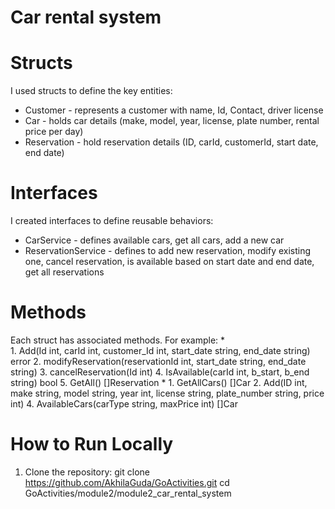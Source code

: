 # Car rental system
# Structs
I used structs to define the key entities:
* Customer - represents a customer with name, Id, Contact, driver license
* Car - holds car details (make, model, year, license, plate number, rental price per day)
* Reservation - hold reservation details (ID, carId, customerId, start date, end date)
# Interfaces
I created interfaces to define reusable behaviors:
* CarService - defines available cars, get all cars, add a new car
* ReservationService - defines to add new reservation, modify existing one, cancel reservation, is available based on start date and end date, get all reservations

#  Methods
Each struct has associated methods. For example:
* 	
    1. Add(Id int, carId int, customer_Id int, start_date string, end_date string) error
	2. modifyReservation(reservationId int, start_date string, end_date string)
	3. cancelReservation(Id int)
	4. IsAvailable(carId int, b_start, b_end string) bool
	5. GetAll() []Reservation
* 
    1. GetAllCars() []Car
	2. Add(ID int, make string, model string, year int, license string, plate_number string,  price int)
	4. AvailableCars(carType string, maxPrice int) []Car


#  How to Run Locally
1. Clone the repository:
git clone https://github.com/AkhilaGuda/GoActivities.git
cd GoActivities/module2/module2_car_rental_system